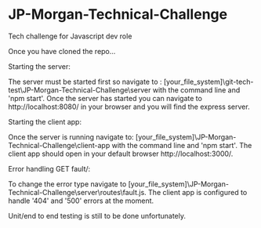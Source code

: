 # JP-Morgan-Technical-Challenge
Tech challenge for Javascript dev role

Once you have cloned the repo...

Starting the server:

The server must be started first so navigate to :
[your_file_system]\git-tech-test\JP-Morgan-Technical-Challenge\server
with the command line and 'npm start'. Once the server has started you can navigate to http://localhost:8080/ 
in your browser and you will find the express server.

Starting the client app:

Once the server is running navigate to: [your_file_system]\JP-Morgan-Technical-Challenge\client-app
with the command line and 'npm start'. The client app should open in your default browser http://localhost:3000/.

Error handling GET fault/:

To change the error type navigate to [your_file_system]\JP-Morgan-Technical-Challenge\server\routes\fault.js.
The client app is configured to handle '404' and '500' errors at the moment.

Unit/end to end testing is still to be done unfortunately.
